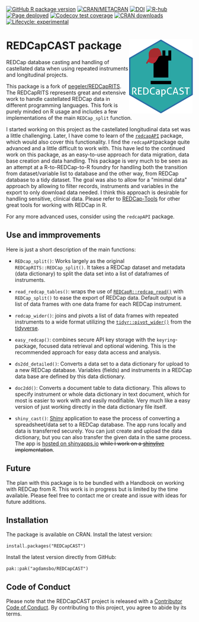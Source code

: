 <!-- badges: start -->
[![GitHub R package version](https://img.shields.io/github/r-package/v/agdamsbo/REDCapCAST)](https://github.com/agdamsbo/REDCapCAST)
[![CRAN/METACRAN](https://img.shields.io/cran/v/REDCapCAST)](https://CRAN.R-project.org/package=REDCapCAST)
[![DOI](https://zenodo.org/badge/DOI/10.5281/zenodo.8013984.svg)](https://doi.org/10.5281/zenodo.8013984)
[![R-hub](https://github.com/agdamsbo/REDCapCAST/actions/workflows/rhub.yaml/badge.svg)](https://github.com/agdamsbo/REDCapCAST/actions/workflows/rhub.yaml)
[![Page deployed](https://github.com/agdamsbo/REDCapCAST/actions/workflows/pages/pages-build-deployment/badge.svg)](https://github.com/agdamsbo/REDCapCAST/actions/workflows/pages/pages-build-deployment)
[![Codecov test coverage](https://codecov.io/gh/agdamsbo/REDCapCAST/branch/master/graph/badge.svg)](https://app.codecov.io/gh/agdamsbo/REDCapCAST?branch=master)
[![CRAN downloads](https://cranlogs.r-pkg.org/badges/grand-total/REDCapCAST)](https://cran.r-project.org/package=REDCapCAST)
[![Lifecycle:
experimental](https://img.shields.io/badge/lifecycle-experimental-orange.svg)](https://lifecycle.r-lib.org/articles/stages.html)
<!-- badges: end -->

# REDCapCAST package <img src="man/figures/logo.png" align="right" />

REDCap database casting and handling of castellated data when using repeated instruments and longitudinal projects.

This package is a fork of [pegeler/REDCapRITS](https://github.com/pegeler/REDCapRITS). The REDCapRITS represents great and extensive work to handle castellated REDCap data in different programming languages. This fork is purely minded on R usage and includes a few implementations of the main `REDCap_split` function.

I started working on this project as the castellated longitudinal data set was a little challenging. Later, I have come to learn of the [`redcapAPI`](https://github.com/vubiostat/redcapAPI) package, which would also cover this functionality. I find the `redcapAPI`package quite advanced and a little difficult to work with. This have led to the continued work on this package, as an easy-to-use approach for data migration, data base creation and data handling. This package is very much to be seen as an attempt at a R-to-REDCap-to-R foundry for handling both the transition from dataset/variable list to database and the other way, from REDCap database to a tidy dataset. The goal was also to allow for a "minimal data" approach by allowing to filter records, instruments and variables in the export to only download data needed. I think this approach is desirable for handling sensitive, clinical data. Please refer to [REDCap-Tools](https://redcap-tools.github.io/) for other great tools for working with REDCap in R.

For any more advanced uses, consider using the `redcapAPI` package.

## Use and immprovements

Here is just a short description of the main functions:

* `REDcap_split()`: Works largely as the original `REDCapRITS::REDCap_split()`. It takes a REDCap dataset and metadata (data dictionary) to split the data set into a list of dataframes of instruments.

* `read_redcap_tables()`: wraps the use of [`REDCapR::redcap_read()`](https://github.com/OuhscBbmc/REDCapR) with `REDCap_split()` to ease the export of REDCap data. Default output is a list of data frames with one data frame for each REDCap instrument.

* `redcap_wider()`: joins and pivots a list of data frames with repeated instruments to a wide format utilizing the [`tidyr::pivot_wider()`](https://tidyr.tidyverse.org/reference/pivot_wider.html) from the [tidyverse](https://www.tidyverse.org/).

* `easy_redcap()`: combines secure API key storage with the `keyring`-package, focused data retrieval and optional widening. This is the recommended approach for easy data access and analysis.

* `ds2dd_detailed()`: Converts a data set to a data dictionary for upload to a new REDCap database. Variables (fields) and instruments in a REDCap data base are defined by this data dictionary.

* `doc2dd()`: Converts a document table to data dictionary. This allows to specify instrument or whole data dictionary in text document, which for most is easier to work with and easily modifiable. Very much like a easy version of just working directly in the data dictionary file itself.

* `shiny_cast()`: [Shiny](https://www.rstudio.com/products/shiny/) application to ease the process of converting a spreadsheet/data set to a REDCap database. The app runs locally and data is transferred securely. You can just create and upload the data dictionary, but you can also transfer the given data in the same process. The app is [hosted on shinyapps.io](https://agdamsbo.shinyapps.io/redcapcast/) ~~while I work on a [shinylive](https://posit-dev.github.io/r-shinylive/) implementation~~.

## Future

The plan with this package is to be bundled with a Handbook on working with REDCap from R. This work is in progress but is limited by the time available. Please feel free to contact me or create and issue with ideas for future additions.

## Installation

The package is available on CRAN. Install the latest version:

```
install.packages("REDCapCAST")
```

Install the latest version directly from GitHub:

```
pak::pak("agdamsbo/REDCapCAST")
```

## Code of Conduct

Please note that the REDCapCAST project is released with a [Contributor Code of Conduct](https://agdamsbo.github.io/REDCapCAST/CODE_OF_CONDUCT.html). By contributing to this project, you agree to abide by its terms.
